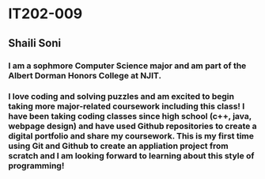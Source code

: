 # IT202-009
## Shaili Soni
### I am a sophmore Computer Science major and am part of the Albert Dorman Honors College at NJIT. 
### I love coding and solving puzzles and am excited to begin taking more major-related coursework including this class! I have been taking coding classes since high school (c++, java, webpage design) and have used Github repositories to create a digital portfolio and share my coursework. This is my first time using Git and Github to create an appliation project from scratch and I am looking forward to learning about this style of programming!
